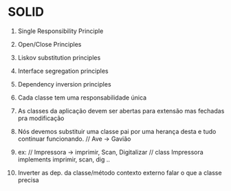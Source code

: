 # SOLID

1. Single Responsibility Principle
2. Open/Close Principles
3. Liskov substitution principles
4. Interface segregation principles
5. Dependency inversion principles


1. Cada classe tem uma responsabilidade única
2. As classes da aplicação devem ser abertas para extensão mas fechadas pra modificação
3. Nós devemos substituir uma classe pai por uma herança desta e tudo continuar funcionando.
// Ave -> Gavião
4. ex: // Impressora -> imprimir, Scan, Digitalizar // class Impressora implements imprimir, scan, dig ..
5. Inverter as dep. da classe/método contexto externo falar o que a classe precisa